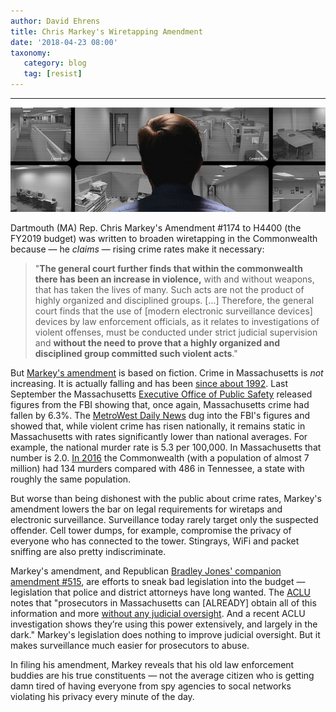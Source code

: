 ```yaml
---
author: David Ehrens
title: Chris Markey's Wiretapping Amendment
date: '2018-04-23 08:00'
taxonomy:
   category: blog
   tag: [resist]
---
```

---

![](surveillance.jpg)

Dartmouth (MA) Rep. Chris Markey's Amendment #1174 to H4400 (the FY2019 budget) was written to broaden wiretapping in the Commonwealth because — he *claims* — rising crime rates make it necessary:

> "**The general court further finds that within the commonwealth there has been an increase in violence,** with and without weapons, that has taken the lives of many. Such acts are not the product of highly organized and disciplined groups. […] Therefore, the general court finds that the use of [modern electronic surveillance devices] devices by law enforcement officials, as it relates to investigations of violent offenses, must be conducted under strict judicial supervision and **without the need to prove that a highly organized and disciplined group committed such violent acts**."

But [Markey's amendment](https://malegislature.gov/Bills/GetAmendmentContent/190/H4400/1174/House/Preview) is based on fiction. Crime in Massachusetts is *not* increasing. It is actually falling and has been [since about 1992](http://www.mass.gov/eopss/docs/eops/publications/082009-violent-crime-v5-jul09.pdf). Last September the Massachusetts [Executive Office of Public Safety](https://www.mass.gov/news/2016-crime-statistics-released) released figures from the FBI showing that, once again, Massachusetts crime had fallen by 6.3%. The [MetroWest Daily News](http://www.metrowestdailynews.com/news/20171006/new-fbi-data-shows-crime-trends-in-massachusetts-cities-and-towns) dug into the FBI's figures and showed that, while violent crime has risen nationally, it remains static in Massachusetts with rates significantly lower than national averages. For example, the national murder rate is 5.3 per 100,000. In Massachusetts that number is 2.0. [In 2016](https://ucr.fbi.gov/crime-in-the-u.s/2016/crime-in-the-u.s.-2016/tables/table-2) the Commonwealth (with a population of almost 7 million) had 134 murders compared with 486 in Tennessee, a state with roughly the same population.

But worse than being dishonest with the public about crime rates, Markey's amendment lowers the bar on legal requirements for wiretaps and electronic surveillance. Surveillance today rarely target only the suspected offender. Cell tower dumps, for example, compromise the privacy of everyone who has connected to the tower. Stingrays, WiFi and packet sniffing are also pretty indiscriminate.

Markey's amendment, and Republican [Bradley Jones' companion amendment #515](https://malegislature.gov/Bills/GetAmendmentContent/190/H4400/515/House/Preview), are efforts to sneak bad legislation into the budget — legislation that police and district attorneys have long wanted. The [ACLU](https://privacysos.org/blog/massachusetts-prosecutors-want-dangerous-new-surveillance-powers-less-48-hours-stop/) notes that "prosecutors in Massachusetts can [ALREADY] obtain all of this information and more [without any judicial oversight](https://privacysos.org/blog/new-documents-show-massachusetts-prosecutors-conduct-sweeping-warrantless-surveillance/). And a recent ACLU investigation shows they’re using this power extensively, and largely in the dark." Markey's legislation does nothing to improve judicial oversight. But it makes surveillance much easier for prosecutors to abuse.

In filing his amendment, Markey reveals that his old law enforcement buddies are his true constituents — not the average citizen who is getting damn tired of having everyone from spy agencies to socal networks violating his privacy every minute of the day.



